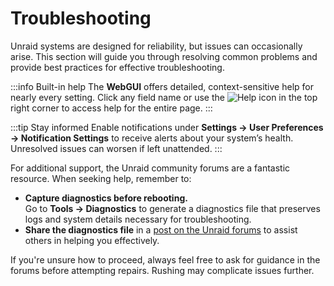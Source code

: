# Troubleshooting

Unraid systems are designed for reliability, but issues can occasionally arise. This section will guide you through resolving common problems and provide best practices for effective troubleshooting.

:::info Built-in help
The **WebGUI** offers detailed, context-sensitive help for nearly every setting. Click any field name or use the ![Help](/img/Help-icon.jpg) icon in the top right corner to access help for the entire page.
:::

:::tip Stay informed
Enable notifications under **Settings → User Preferences → Notification Settings** to receive alerts about your system’s health. Unresolved issues can worsen if left unattended.
:::

For additional support, the Unraid community forums are a fantastic resource. When seeking help, remember to:

- **Capture diagnostics before rebooting.**  
  Go to **Tools → Diagnostics** to generate a diagnostics file that preserves logs and system details necessary for troubleshooting.  
- **Share the diagnostics file** in a [post on the Unraid forums](http://forums.unraid.net/) to assist others in helping you effectively.

If you're unsure how to proceed, always feel free to ask for guidance in the forums before attempting repairs. Rushing may complicate issues further.
